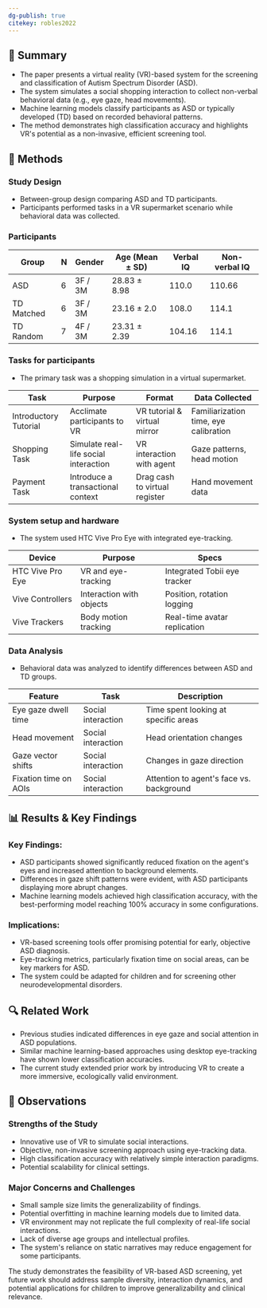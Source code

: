 ```yaml
---
dg-publish: true
citekey: robles2022
---
```

## 📌 Summary

- The paper presents a virtual reality (VR)-based system for the screening and classification of Autism Spectrum Disorder (ASD).
- The system simulates a social shopping interaction to collect non-verbal behavioral data (e.g., eye gaze, head movements).
- Machine learning models classify participants as ASD or typically developed (TD) based on recorded behavioral patterns.
- The method demonstrates high classification accuracy and highlights VR's potential as a non-invasive, efficient screening tool.

## 🔬 Methods

### Study Design

- Between-group design comparing ASD and TD participants.
- Participants performed tasks in a VR supermarket scenario while behavioral data was collected.

### Participants

|Group|N|Gender|Age (Mean ± SD)|Verbal IQ|Non-verbal IQ|
|---|---|---|---|---|---|
|ASD|6|3F / 3M|28.83 ± 8.98|110.0|110.66|
|TD Matched|6|3F / 3M|23.16 ± 2.0|108.0|114.1|
|TD Random|7|4F / 3M|23.31 ± 2.39|104.16|114.1|

### Tasks for participants

- The primary task was a shopping simulation in a virtual supermarket.

|Task|Purpose|Format|Data Collected|
|---|---|---|---|
|Introductory Tutorial|Acclimate participants to VR|VR tutorial & virtual mirror|Familiarization time, eye calibration|
|Shopping Task|Simulate real-life social interaction|VR interaction with agent|Gaze patterns, head motion|
|Payment Task|Introduce a transactional context|Drag cash to virtual register|Hand movement data|

### System setup and hardware

- The system used HTC Vive Pro Eye with integrated eye-tracking.

|Device|Purpose|Specs|
|---|---|---|
|HTC Vive Pro Eye|VR and eye-tracking|Integrated Tobii eye tracker|
|Vive Controllers|Interaction with objects|Position, rotation logging|
|Vive Trackers|Body motion tracking|Real-time avatar replication|

### Data Analysis

- Behavioral data was analyzed to identify differences between ASD and TD groups.

|Feature|Task|Description|
|---|---|---|
|Eye gaze dwell time|Social interaction|Time spent looking at specific areas|
|Head movement|Social interaction|Head orientation changes|
|Gaze vector shifts|Social interaction|Changes in gaze direction|
|Fixation time on AOIs|Social interaction|Attention to agent's face vs. background|

## 📊 Results & Key Findings

### Key Findings:

- ASD participants showed significantly reduced fixation on the agent's eyes and increased attention to background elements.
- Differences in gaze shift patterns were evident, with ASD participants displaying more abrupt changes.
- Machine learning models achieved high classification accuracy, with the best-performing model reaching 100% accuracy in some configurations.

### Implications:

- VR-based screening tools offer promising potential for early, objective ASD diagnosis.
- Eye-tracking metrics, particularly fixation time on social areas, can be key markers for ASD.
- The system could be adapted for children and for screening other neurodevelopmental disorders.

## 🔍 Related Work

- Previous studies indicated differences in eye gaze and social attention in ASD populations.
- Similar machine learning-based approaches using desktop eye-tracking have shown lower classification accuracies.
- The current study extended prior work by introducing VR to create a more immersive, ecologically valid environment.

## 📝 Observations

### Strengths of the Study

- Innovative use of VR to simulate social interactions.
- Objective, non-invasive screening approach using eye-tracking data.
- High classification accuracy with relatively simple interaction paradigms.
- Potential scalability for clinical settings.

### Major Concerns and Challenges

- Small sample size limits the generalizability of findings.
- Potential overfitting in machine learning models due to limited data.
- VR environment may not replicate the full complexity of real-life social interactions.
- Lack of diverse age groups and intellectual profiles.
- The system's reliance on static narratives may reduce engagement for some participants.

The study demonstrates the feasibility of VR-based ASD screening, yet future work should address sample diversity, interaction dynamics, and potential applications for children to improve generalizability and clinical relevance.